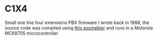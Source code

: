 # C1X4
Small one line four extensions PBX firmware I wrote back in 1988, the source code was compiled using [this assmebler](https://github.com/rodablo/museum_CROSS05P) and runs in a Motorola MC68705 microcontroller
